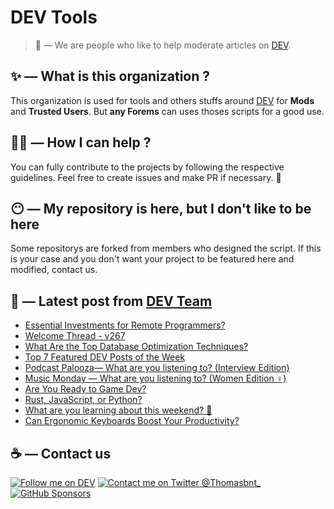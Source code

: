 # DEV Tools

> 🔧 — We are people who like to help moderate articles on [DEV](https://dev.to).

## ✨ — What is this organization ?

This organization is used for tools and others stuffs around [DEV](https://dev.to) for **Mods** and **Trusted Users**. But __any Forems__ can uses thoses scripts for a good use.


## 💪🏼 — How I can help ?

You can fully contribute to the projects by following the respective guidelines. Feel free to create issues and make PR if necessary. 🎉

## 😶 — My repository is here, but I don't like to be here

Some repositorys are forked from members who designed the script. If this is your case and you don't want your project to be featured here and modified, contact us.

## 📝 — Latest post from [DEV Team](https://dev.to/devteam)

<!-- BLOG-POST-LIST:START -->
- [Essential Investments for Remote Programmers?](https://dev.to/devteam/essential-investments-for-remote-programmers-4807)
- [Welcome Thread - v267](https://dev.to/devteam/welcome-thread-v267-4na2)
- [What Are the Top Database Optimization Techniques?](https://dev.to/devteam/what-are-the-top-database-optimization-techniques-4ode)
- [Top 7 Featured DEV Posts of the Week](https://dev.to/devteam/top-7-featured-dev-posts-of-the-week-36c)
- [Podcast Palooza— What are you listening to? &lpar;Interview Edition&rpar;](https://dev.to/devteam/podcast-palooza-what-are-you-listening-to-interview-edition-3a8)
- [Music Monday — What are you listening to? &lpar;Women Edition ♀&rpar;](https://dev.to/devteam/music-monday-what-are-you-listening-to-women-edition--1k16)
- [Are You Ready to Game Dev?](https://dev.to/devteam/are-you-ready-to-game-dev-35h8)
- [Rust, JavaScript, or Python?](https://dev.to/devteam/rust-javascript-or-python-3dd0)
- [What are you learning about this weekend? 🧠](https://dev.to/devteam/what-are-you-learning-about-this-weekend-183o)
- [Can Ergonomic Keyboards Boost Your Productivity?](https://dev.to/devteam/can-ergonomic-keyboards-boost-your-productivity-5em)
<!-- BLOG-POST-LIST:END -->


## ☕ — Contact us

[![Follow me on DEV](https://img.shields.io/badge/dev.to-%2308090A.svg?&style=for-the-badge&logo=dev.to&logoColor=white&alt=devto)](https://dev.to/thomasbnt)
[![Contact me on Twitter @Thomasbnt_](https://img.shields.io/badge/Contact%20me%20on%20Twitter-%231DA1F2.svg?&style=for-the-badge&logo=twitter&logoColor=white&alt=twitter)](https://twitter.com/messages/1142357270-1142357270?text=Hello,%20I%20contact%20you%20from%20devtotools%20&recipient_id=1142357270) [![GitHub Sponsors](https://img.shields.io/badge/Sponsor%20me-%23EA54AE.svg?&style=for-the-badge&logo=github-sponsors&logoColor=white)](https://github.com/sponsors/thomasbnt)


